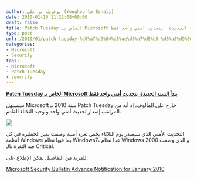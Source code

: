 ```yaml
---
author: يوغرطة بن علي (Youghourta Benali)
date: 2010-01-10 11:22:08+00:00
draft: false
title: Patch Tuesday الخاص بـ Microsoft يبدأ السنة الجديدة  بتحديث أمني واحد فقط
type: post
url: /2010/01/patch-tuesday-%d8%a7%d9%84%d8%ae%d8%a7%d8%b5-%d8%a8%d9%80-microsoft-%d9%8a%d8%a8%d8%af%d8%a3-%d8%a7%d9%84%d8%b3%d9%86%d8%a9-%d8%a7%d9%84%d8%ac%d8%af%d9%8a%d8%af%d8%a9-%d8%a8%d8%aa%d8%ad%d8%af%d9%8a/
categories:
- Microsoft
- Security
tags:
- Microsoft
- Patch Tuesday
- seucrity
---
```


[**Patch Tuesday الخاص بـ Microsoft يبدأ السنة الجديدة  بتحديث أمني واحد فقط**](http://www.it-scoop.com/2010/01/patch-tuesday-%d8%a7%d9%84%d8%ae%d8%a7%d8%b5-%d8%a8%d9%80-microsoft-%d9%8a%d8%a8%d8%af%d8%a3-%d8%a7%d9%84%d8%b3%d9%86%d8%a9-%d8%a7%d9%84%d8%ac%d8%af%d9%8a%d8%af%d8%a9-%d8%a8%d8%aa%d8%ad%d8%af%d9%8a/)


ستستهل Microsoft سنة 2010 بـ Patch Tuesday خارج على المألوف، إذ أنه من المرتقب إصدار تحديث أمني واحد و وحيد الثلاثاء القادم.

[![](http://www.it-scoop.com/wp-content/uploads/2009/11/microsoft-patch.jpg)
](http://www.it-scoop.com/2010/01/patch-tuesday-%d8%a7%d9%84%d8%ae%d8%a7%d8%b5-%d8%a8%d9%80-microsoft-%d9%8a%d8%a8%d8%af%d8%a3-%d8%a7%d9%84%d8%b3%d9%86%d8%a9-%d8%a7%d9%84%d8%ac%d8%af%d9%8a%d8%af%d8%a9-%d8%a8%d8%aa%d8%ad%d8%af%d9%8a/)

التحديث الأمني الذي سيصدر يوم الثلاثاء يخص ثغرة أمنية وصفت بغير الخطيرة في كل أنظمة Windows بما فيها نظام Windows7، عدا نظام Windows 2000 و الذي وصفت فيه الثغرة بالـ Critical.

للمزيد من التفاصيل يمكن الإطلاع على:

[Microsoft Security Bulletin Advance Notification for January 2010](http://www.microsoft.com/technet/security/Bulletin/MS10-jan.mspx)
